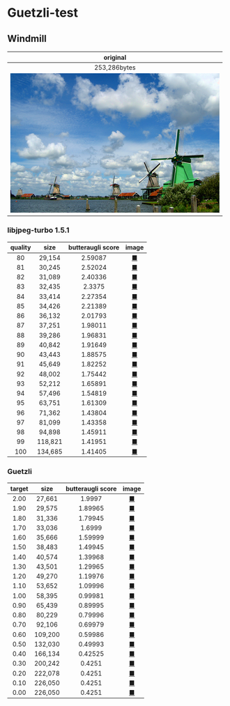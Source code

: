 # Guetzli-test

## Windmill
|original|
|:---:|
|253,286bytes|
|![](images/wm/original.png)|
### libjpeg-turbo 1.5.1
|quality |size |butteraugli score|image |
|:----------:|:-----:|:------:|:-------------------:|
|80|29,154|2.59087|[■](images/wm/80.jpg)|
|81|30,245|2.52024|[■](images/wm/81.jpg)|
|82|31,089|2.40336|[■](images/wm/82.jpg)|
|83|32,435|2.3375|[■](images/wm/83.jpg)|
|84|33,414|2.27354|[■](images/wm/84.jpg)|
|85|34,426|2.21389|[■](images/wm/85.jpg)|
|86|36,132|2.01793|[■](images/wm/86.jpg)|
|87|37,251|1.98011|[■](images/wm/87.jpg)|
|88|39,286|1.96831|[■](images/wm/88.jpg)|
|89|40,842|1.91649|[■](images/wm/89.jpg)|
|90|43,443|1.88575|[■](images/wm/90.jpg)|
|91|45,649|1.82252|[■](images/wm/91.jpg)|
|92|48,002|1.75442|[■](images/wm/92.jpg)|
|93|52,212|1.65891|[■](images/wm/93.jpg)|
|94|57,496|1.54819|[■](images/wm/94.jpg)|
|95|63,751|1.61309|[■](images/wm/95.jpg)|
|96|71,362|1.43804|[■](images/wm/96.jpg)|
|97|81,099|1.43358|[■](images/wm/97.jpg)|
|98|94,898|1.45911|[■](images/wm/98.jpg)|
|99|118,821|1.41951|[■](images/wm/99.jpg)|
|100|134,685|1.41405|[■](images/wm/100.jpg)|
### Guetzli
|target |size |butteraugli score|image |
|:----------:|:-----:|:------:|:-------------------:|
|2.00|27,661|1.9997|[■](images/wm/b2.00.jpg)|
|1.90|29,575|1.89965|[■](images/wm/b1.90.jpg)|
|1.80|31,336|1.79945|[■](images/wm/b1.80.jpg)|
|1.70|33,036|1.6999|[■](images/wm/b1.70.jpg)|
|1.60|35,666|1.59999|[■](images/wm/b1.60.jpg)|
|1.50|38,483|1.49945|[■](images/wm/b1.50.jpg)|
|1.40|40,574|1.39968|[■](images/wm/b1.40.jpg)|
|1.30|43,501|1.29965|[■](images/wm/b1.30.jpg)|
|1.20|49,270|1.19976|[■](images/wm/b1.20.jpg)|
|1.10|53,652|1.09996|[■](images/wm/b1.10.jpg)|
|1.00|58,395|0.99981|[■](images/wm/b1.00.jpg)|
|0.90|65,439|0.89995|[■](images/wm/b0.90.jpg)|
|0.80|80,229|0.79996|[■](images/wm/b0.80.jpg)|
|0.70|92,106|0.69979|[■](images/wm/b0.70.jpg)|
|0.60|109,200|0.59986|[■](images/wm/b0.60.jpg)|
|0.50|132,030|0.49993|[■](images/wm/b0.50.jpg)|
|0.40|166,134|0.42525|[■](images/wm/b0.40.jpg)|
|0.30|200,242|0.4251|[■](images/wm/b0.30.jpg)|
|0.20|222,078|0.4251|[■](images/wm/b0.20.jpg)|
|0.10|226,050|0.4251|[■](images/wm/b0.10.jpg)|
|0.00|226,050|0.4251|[■](images/wm/b0.00.jpg)|
